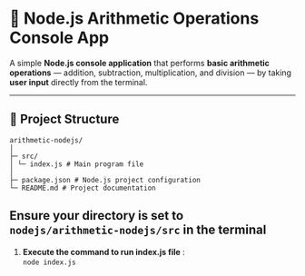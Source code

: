 # 🧮 Node.js Arithmetic Operations Console App

A simple **Node.js console application** that performs **basic arithmetic operations** — addition, subtraction, multiplication, and division — by taking **user input** directly from the terminal.

---

## 📁 Project Structure
```
arithmetic-nodejs/
│
├─ src/
│ └─ index.js # Main program file
│
├─ package.json # Node.js project configuration
└─ README.md # Project documentation
```
## Ensure your directory is set to ```nodejs/arithmetic-nodejs/src``` in the terminal

1. **Execute the command to run index.js file** :  
```node index.js```